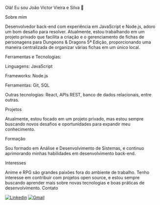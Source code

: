Olá! Eu sou João Victor Vieira e Silva 👋

Sobre mim

Desenvolvedor back-end com experiência em JavaScript e Node.js, adoro um bom desafio para resolver. Atualmente, estou trabalhando em um projeto privado que facilita a criação e o gerenciamento de fichas de personagens para Dungeons & Dragons 5ª Edição, proporcionando uma maneira centralizada de organizar várias fichas em um único local.

Ferramentas e Tecnologias:

Linguagens: JavaScript

Frameworks: Node.js

Ferramentas: Git, SQL

Outras tecnologias: React, APIs REST, banco de dados relacionais, entre outras.


Projetos

Atualmente, estou focado em um projeto privado, mas estou sempre buscando novos desafios e oportunidades para expandir meu conhecimento.

Formação

Sou formado em Análise e Desenvolvimento de Sistemas, e continuo aprimorando minhas habilidades em desenvolvimento back-end.

Interesses

Anime e RPG são grandes paixões fora do ambiente de trabalho.
Tenho interesse em contribuir com projetos open source, e estou sempre buscando aprender mais sobre novas tecnologias e boas práticas de desenvolvimento.
Contato

[![Linkedin](https://img.shields.io/badge/LinkedIn-0077B5?style=for-the-badge&logo=linkedin&logoColor=white)](https://www.linkedin.com/in/joaovictorsilva8903/) [![Gmail](https://img.shields.io/badge/Gmail-D14836?style=for-the-badge&logo=gmail&logoColor=white)](joaovictor8903@gmail.com)
